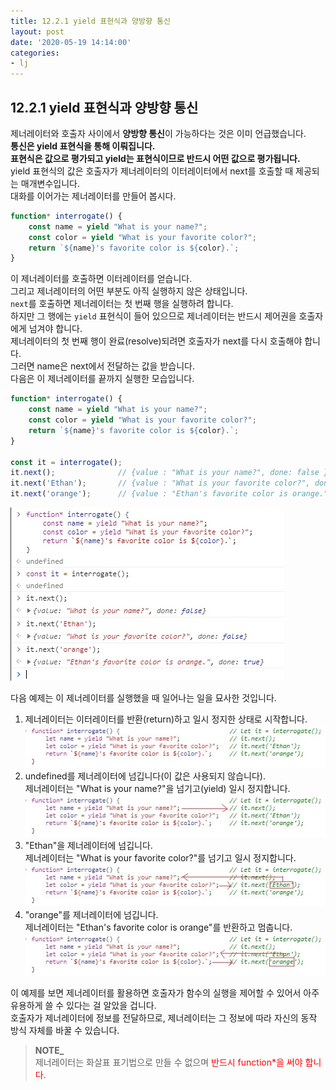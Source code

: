 ```yaml
---
title: 12.2.1 yield 표현식과 양방향 통신
layout: post
date: '2020-05-19 14:14:00'
categories:
- lj
---
```


## 12.2.1 yield 표현식과 양방향 통신

제너레이터와 호출자 사이에서 **양방향 통신**이 가능하다는 것은 이미 언급했습니다.  
**통신은 yield 표현식을 통해 이뤄집니다.**  
**표현식은 값으로 평가되고 yield는 표현식이므로 반드시 어떤 값으로 평가됩니다.**  
yield 표현식의 값은 호출자가 제너레이터의 이터레이터에서 next를 호출할 때 제공되는 매개변수입니다.  
대화를 이어가는 제너레이터를 만들어 봅시다.

```javascript
function* interrogate() {
    const name = yield "What is your name?";
    const color = yield "What is your favorite color?";
    return `${name}'s favorite color is ${color}.`;
}
```

이 제너레이터를 호출하면 이터레이터를 얻습니다.  
그리고 제너레이터의 어떤 부분도 아직 실행하지 않은 상태입니다.  
`next`를 호출하면 제너레이터는 첫 번째 행을 실행하려 합니다.  
하지만 그 행에는 `yield` 표현식이 들어 있으므로 제너레이터는 반드시 제어권을 호출자에게 넘겨야 합니다.  
제너레이터의 첫 번째 행이 완료(resolve)되려면 호출자가 next를 다시 호출해야 합니다.  
그러면 name은 next에서 전달하는 값을 받습니다.  
다음은 이 제너레이터를 끝까지 실행한 모습입니다.

```javascript
function* interrogate() {
    const name = yield "What is your name?";
    const color = yield "What is your favorite color?";
    return `${name}'s favorite color is ${color}.`;
}

const it = interrogate();
it.next();              // {value : "What is your name?", done: false }
it.next('Ethan');       // {value : "What is your favorite color?", done: false }
it.next('orange');      // {value : "Ethan's favorite color is orange.", done: true }
```

![](/static/img/learningjs/image97.jpg)

다음 예제는 이 제너레이터를 실행했을 때 일어나는 일을 묘사한 것입니다.

1. 제너레이터는 이터레이터를 반환(return)하고 일시 정지한 상태로 시작합니다.  
   ![](/static/img/learningjs/image98.jpg)
2. undefined를 제너레이터에 넘깁니다(이 값은 사용되지 않습니다).  
   제너레이터는 "What is your name?"을 넘기고(yield) 일시 정지합니다.
   ![](/static/img/learningjs/image99.jpg)
3. "Ethan"을 제너레이터에 넘깁니다.  
   제너레이터는 "What is your favorite color?"를 넘기고 일시 정지합니다.  
   ![](/static/img/learningjs/image100.jpg)
4. "orange"를 제너레이터에 넘깁니다.  
   제너레이터는 "Ethan's favorite color is orange"를 반환하고 멈춥니다.  
   ![](/static/img/learningjs/image101.jpg)
   
이 예제를 보면 제너레이터를 활용하면 호출자가 함수의 실행을 제어할 수 있어서 아주 유용하게 쓸 수 있다는 걸 알았을 겁니다.  
호출자가 제너레이터에 정보를 전달하므로, 제너레이터는 그 정보에 따라 자신의 동작 방식 자체를 바꿀 수 있습니다.

>**NOTE_**  
>제너레이터는 화살표 표기법으로 만들 수 없으며 <span style="color:red">반드시 function*을 써야 합니다.</span>